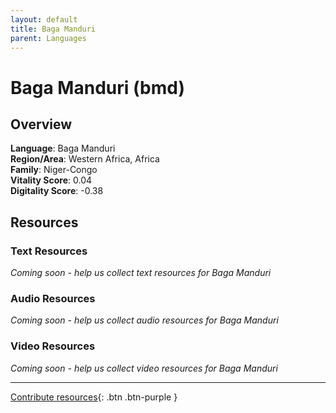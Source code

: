 ```yaml
---
layout: default
title: Baga Manduri
parent: Languages
---
```


# Baga Manduri (bmd)

## Overview

**Language**: Baga Manduri  
**Region/Area**: Western Africa, Africa  
**Family**: Niger-Congo  
**Vitality Score**: 0.04  
**Digitality Score**: -0.38  

## Resources

### Text Resources
*Coming soon - help us collect text resources for Baga Manduri*

### Audio Resources
*Coming soon - help us collect audio resources for Baga Manduri*

### Video Resources
*Coming soon - help us collect video resources for Baga Manduri*

---

[Contribute resources](https://fairtrain.github.io/){: .btn .btn-purple }
